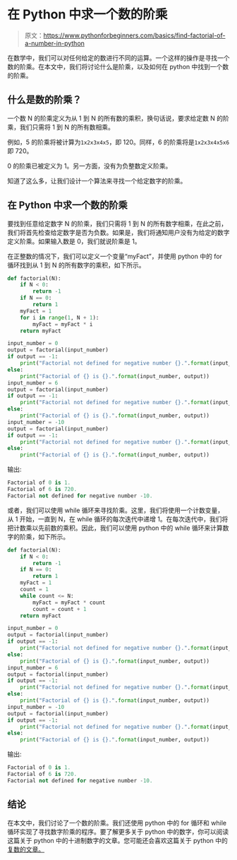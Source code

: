 # 在 Python 中求一个数的阶乘

> 原文：<https://www.pythonforbeginners.com/basics/find-factorial-of-a-number-in-python>

在数学中，我们可以对任何给定的数进行不同的运算。一个这样的操作是寻找一个数的阶乘。在本文中，我们将讨论什么是阶乘，以及如何在 python 中找到一个数的阶乘。

## 什么是数的阶乘？

一个数 N 的阶乘定义为从 1 到 N 的所有数的乘积，换句话说，要求给定数 N 的阶乘，我们只需将 1 到 N 的所有数相乘。

例如，5 的阶乘将被计算为`1x2x3x4x5`，即 120。同样，6 的阶乘将是`1x2x3x4x5x6`即 720。

0 的阶乘已被定义为 1。另一方面，没有为负整数定义阶乘。

知道了这么多，让我们设计一个算法来寻找一个给定数字的阶乘。

## 在 Python 中求一个数的阶乘

要找到任意给定数字 N 的阶乘，我们只需将 1 到 N 的所有数字相乘，在此之前，我们将首先检查给定数字是否为负数。如果是，我们将通知用户没有为给定的数字定义阶乘。如果输入数是 0，我们就说阶乘是 1。

在正整数的情况下，我们可以定义一个变量“myFact”，并使用 python 中的 for 循环找到从 1 到 N 的所有数字的乘积，如下所示。

```py
def factorial(N):
    if N < 0:
        return -1
    if N == 0:
        return 1
    myFact = 1
    for i in range(1, N + 1):
        myFact = myFact * i
    return myFact

input_number = 0
output = factorial(input_number)
if output == -1:
    print("Factorial not defined for negative number {}.".format(input_number))
else:
    print("Factorial of {} is {}.".format(input_number, output))
input_number = 6
output = factorial(input_number)
if output == -1:
    print("Factorial not defined for negative number {}.".format(input_number))
else:
    print("Factorial of {} is {}.".format(input_number, output))
input_number = -10
output = factorial(input_number)
if output == -1:
    print("Factorial not defined for negative number {}.".format(input_number))
else:
    print("Factorial of {} is {}.".format(input_number, output)) 
```

输出:

```py
Factorial of 0 is 1.
Factorial of 6 is 720.
Factorial not defined for negative number -10. 
```

或者，我们可以使用 while 循环来寻找阶乘。这里，我们将使用一个计数变量，从 1 开始，一直到 N，在 while 循环的每次迭代中递增 1。在每次迭代中，我们将把计数乘以先前数的乘积。因此，我们可以使用 python 中的 while 循环来计算数字的阶乘，如下所示。

```py
def factorial(N):
    if N < 0:
        return -1
    if N == 0:
        return 1
    myFact = 1
    count = 1
    while count <= N:
        myFact = myFact * count
        count = count + 1
    return myFact

input_number = 0
output = factorial(input_number)
if output == -1:
    print("Factorial not defined for negative number {}.".format(input_number))
else:
    print("Factorial of {} is {}.".format(input_number, output))
input_number = 6
output = factorial(input_number)
if output == -1:
    print("Factorial not defined for negative number {}.".format(input_number))
else:
    print("Factorial of {} is {}.".format(input_number, output))
input_number = -10
output = factorial(input_number)
if output == -1:
    print("Factorial not defined for negative number {}.".format(input_number))
else:
    print("Factorial of {} is {}.".format(input_number, output)) 
```

输出:

```py
Factorial of 0 is 1.
Factorial of 6 is 720.
Factorial not defined for negative number -10.
```

## 结论

在本文中，我们讨论了一个数的阶乘。我们还使用 python 中的 for 循环和 while 循环实现了寻找数字阶乘的程序。要了解更多关于 python 中的数字，你可以阅读这篇关于 python 中的十进制数字的文章。您可能还会喜欢这篇关于 python 中的[复数的文章。](https://www.pythonforbeginners.com/data-types/complex-numbers-in-python)
